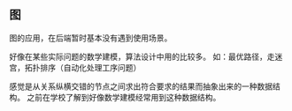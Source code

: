 ## 图

图的应用，在后端暂时基本没有遇到使用场景。

好像在某些实际问题的数学建模，算法设计中用的比较多。
如：最优路径，走迷宫，拓扑排序（自动化处理工序问题）

感觉是从关系纵横交错的节点之间求出符合要求的结果而抽象出来的一种数据结构。
之前在学校了解到好像数学建模经常用到这种数据结构。
